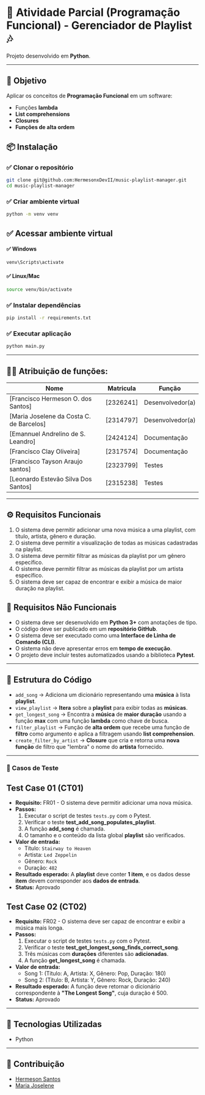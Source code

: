 # 🐍 Atividade Parcial (Programação Funcional) - Gerenciador de Playlist 🎶

Projeto desenvolvido em **Python**.

---
## 📌 Objetivo
Aplicar os conceitos de **Programação Funcional** em um software:
- Funções **lambda**  
- **List comprehensions**  
- **Closures**  
- **Funções de alta ordem**

## 📦 Instalação

### ✅ Clonar o repositório

```bash
git clone git@github.com:HermesonxDevII/music-playlist-manager.git
cd music-playlist-manager
```

### ✅ Criar ambiente virtual
```bash
python -m venv venv
```
## ✅ Acessar ambiente virtual

#### ✅ Windows
```bash
venv\Scripts\activate
```

#### ✅ Linux/Mac
```bash
source venv/bin/activate
```

### ✅ Instalar dependências

```bash
pip install -r requirements.txt
```

### ✅ Executar aplicação

```bash
python main.py
```

---

## 👩‍💻 Atribuição de funções:
| Nome                                     | Matricula  | Função                     |
| ---------------------------------------- | ---------- | -------------------------- |
| [Francisco Hermeson O. dos Santos]       | [2326241]  | Desenvolvedor(a)           |
| [Maria Joselene da Costa C. de Barcelos] | [2314797]  | Desenvolvedor(a)           |
| [Emannuel Andrelino de S. Leandro]       | [2424124]  | Documentação               |
| [Francisco Clay Oliveira]                | [2317574]  | Documentação               | 
| [Francisco Tayson Araujo santos]         | [2323799]  | Testes                     | 
| [Leonardo Estevão Silva Dos Santos]      | [2315238]  | Testes                     | 

---
## ⚙️ Requisitos Funcionais
1. O sistema deve permitir adicionar uma nova música a uma playlist, com título, artista, gênero e duração.
2. O sistema deve permitir a visualização de todas as músicas cadastradas na playlist.
3. O sistema deve permitir filtrar as músicas da playlist por um gênero específico.
4. O sistema deve permitir filtrar as músicas da playlist por um artista específico.
5. O sistema deve ser capaz de encontrar e exibir a música de maior duração na playlist.

## 🚫 Requisitos Não Funcionais
- O sistema deve ser desenvolvido em **Python 3+** com anotações de tipo.
- O código deve ser publicado em um **repositório GitHub**.
- O sistema deve ser executado como uma **Interface de Linha de Comando (CLI)**.
- O sistema não deve apresentar erros em **tempo de execução**.
- O projeto deve incluir testes automatizados usando a biblioteca **Pytest**.

---
## 🧩 Estrutura do Código
- `add_song` → Adiciona um dicionário representando uma **música** à lista **playlist**.
- `view_playlist` → **Itera** sobre a **playlist** para exibir todas as **músicas**.
- `get_longest_song` → Encontra a **música** de **maior duração** usando a função **max** com uma função **lambda** como chave de busca.
- `filter_playlist` → Função de **alta ordem** que recebe uma função de **filtro** como argumento e aplica a filtragem usando **list comprehension**.
- `create_filter_by_artist` → **Closure** que cria e retorna uma **nova função** de filtro que "lembra" o nome do **artista** fornecido.

---
### 🧪 Casos de Teste

## **Test Case 01 (CT01)**

* **Requisito:** FR01 - O sistema deve permitir adicionar uma nova música.
* **Passos:**
    1.  Executar o script de testes `tests.py` com o Pytest.
    2.  Verificar o teste **test_add_song_populates_playlist**.
    3.  A função **add_song** é chamada.
    4.  O tamanho e o conteúdo da lista global **playlist** são verificados.
* **Valor de entrada:**
    * Título: `Stairway to Heaven`
    * Artista: `Led Zeppelin`
    * Gênero: `Rock`
    * Duração: `482`
* **Resultado esperado:** A **playlist** deve conter **1 item**, e os dados desse **item** devem corresponder aos **dados de entrada**.
* **Status:** Aprovado

## **Test Case 02 (CT02)**

* **Requisito:** FR02 - O sistema deve ser capaz de encontrar e exibir a música mais longa.
* **Passos:**
    1.  Executar o script de testes `tests.py` com o Pytest.
    2.  Verificar o teste **test_get_longest_song_finds_correct_song**.
    3.  Três músicas com **durações** diferentes são **adicionadas**.
    4.  A função **get_longest_song** é chamada.
* **Valor de entrada:**
    * Song 1: (Título: A, Artista: X, Gênero: Pop, Duração: 180)
    * Song 2: (Título: B, Artista: Y, Gênero: Rock, Duração: 240)
* **Resultado esperado:** A função deve retornar o dicionário correspondente à **"The Longest Song"**, cuja duração é 500.
* **Status:** Aprovado

---
## 🐳 Tecnologias Utilizadas

- Python
---

## 🤝 Contribuição

- [Hermeson Santos](https://github.com/HermesonxDevII/)
- [Maria Joselene](https://github.com/j0selene)
